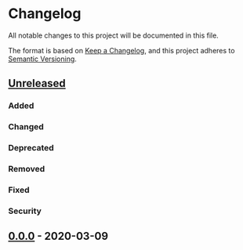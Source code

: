 # Changelog

All notable changes to this project will be documented in this file.

The format is based on [Keep a Changelog](https://keepachangelog.com/en/1.0.0/),
and this project adheres to [Semantic Versioning](https://semver.org/spec/v2.0.0.html).

## [Unreleased]

### Added

### Changed

### Deprecated

### Removed

### Fixed

### Security

## [0.0.0] - 2020-03-09

[Unreleased]: https://github.com/Kixiron/crunch-lang/compare/v0.0.0...HEAD
[0.0.0]: https://github.com/Kixiron/crunch-lang/compare/v0.0.0

